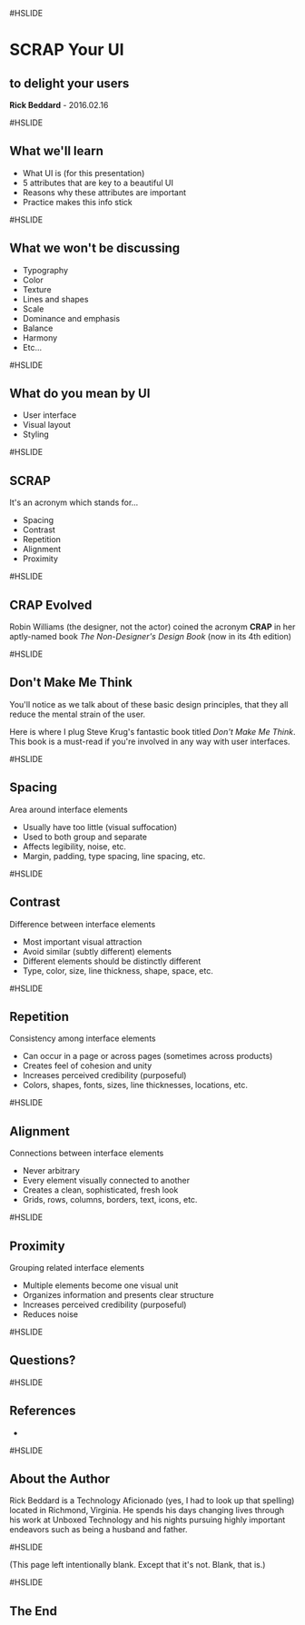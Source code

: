 #HSLIDE

# SCRAP Your UI
## to delight your users

<span class="primary"><strong>Rick Beddard</strong></span> - 2016.02.16

#HSLIDE

## What we'll learn

- What UI is (for this presentation) <!-- .element: class="fragment" -->
- 5 attributes that are key to a beautiful UI <!-- .element: class="fragment" -->
- Reasons why these attributes are important <!-- .element: class="fragment" -->
- Practice makes this info stick <!-- .element: class="fragment" -->

#HSLIDE

## What we won't be discussing

- Typography
- Color
- Texture
- Lines and shapes
- Scale
- Dominance and emphasis
- Balance
- Harmony
- Etc...

#HSLIDE

## What do you mean by UI

- User interface
- Visual layout
- Styling

#HSLIDE

## SCRAP

It's an acronym which stands for...

- Spacing <!-- .element: class="fragment" --> 
- Contrast <!-- .element: class="fragment" -->
- Repetition <!-- .element: class="fragment" -->
- Alignment <!-- .element: class="fragment" -->
- Proximity <!-- .element: class="fragment" -->

#HSLIDE

## CRAP Evolved

Robin Williams (the designer, not the actor) coined the acronym <b>CRAP</b> in her aptly-named book <i>The Non-Designer's Design Book</i> (now in its 4th edition)

#HSLIDE

## Don't Make Me Think

You'll notice as we talk about of these basic design principles, that they all reduce the mental strain of the user.

Here is where I plug Steve Krug's fantastic book titled <i>Don't Make Me Think</i>. This book is a must-read if you're involved in any way with user interfaces.

#HSLIDE

## Spacing

Area around interface elements

- Usually have too little (visual suffocation)
- Used to both group and separate
- Affects legibility, noise, etc.
- Margin, padding, type spacing, line spacing, etc.

#HSLIDE

## Contrast

Difference between interface elements

- Most important visual attraction
- Avoid similar (subtly different) elements
- Different elements should be distinctly different
- Type, color, size, line thickness, shape, space, etc.

#HSLIDE

## Repetition

Consistency among interface elements

- Can occur in a page or across pages (sometimes across products)
- Creates feel of cohesion and unity
- Increases perceived credibility (purposeful)
- Colors, shapes, fonts, sizes, line thicknesses, locations, etc.

#HSLIDE

## Alignment

Connections between interface elements

- Never arbitrary
- Every element visually connected to another
- Creates a clean, sophisticated, fresh look
- Grids, rows, columns, borders, text, icons, etc.

#HSLIDE

## Proximity

Grouping related interface elements

- Multiple elements become one visual unit
- Organizes information and presents clear structure
- Increases perceived credibility (purposeful)
- Reduces noise

#HSLIDE

## Questions?

#HSLIDE

## References

- 

#HSLIDE

## About the Author

<span class="primary">Rick Beddard</span> is a Technology Aficionado (yes, I had to look up that spelling) located in Richmond, Virginia. He spends his days changing lives through his work at Unboxed Technology and his nights pursuing highly important endeavors such as being a husband and father.

#HSLIDE

(This page left intentionally blank. Except that it's not. Blank, that is.)

#HSLIDE

## The End
